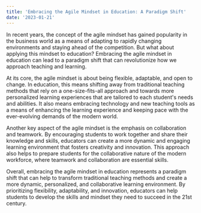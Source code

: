 ```yaml
---
title: 'Embracing the Agile Mindset in Education: A Paradigm Shift'
date: '2023-01-21'
---
```


In recent years, the concept of the agile mindset has gained popularity in the business world as a means of adapting to rapidly changing environments and staying ahead of the competition. But what about applying this mindset to education? Embracing the agile mindset in education can lead to a paradigm shift that can revolutionize how we approach teaching and learning.

At its core, the agile mindset is about being flexible, adaptable, and open to change. In education, this means shifting away from traditional teaching methods that rely on a one-size-fits-all approach and towards more personalized learning experiences that are tailored to each student's needs and abilities. It also means embracing technology and new teaching tools as a means of enhancing the learning experience and keeping pace with the ever-evolving demands of the modern world.

Another key aspect of the agile mindset is the emphasis on collaboration and teamwork. By encouraging students to work together and share their knowledge and skills, educators can create a more dynamic and engaging learning environment that fosters creativity and innovation. This approach also helps to prepare students for the collaborative nature of the modern workforce, where teamwork and collaboration are essential skills.

Overall, embracing the agile mindset in education represents a paradigm shift that can help to transform traditional teaching methods and create a more dynamic, personalized, and collaborative learning environment. By prioritizing flexibility, adaptability, and innovation, educators can help students to develop the skills and mindset they need to succeed in the 21st century.